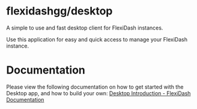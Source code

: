 # flexidashgg/desktop

A simple to use and fast desktop client for FlexiDash instances.

Use this application for easy and quick access to manage your FlexiDash instance.


# Documentation
Please view the following documentation on how to get started with the Desktop app, and how to build your own:
[Desktop Introduction - FlexiDash Documentation](http://docs.flexidash.lucat.lol/desktop/introduction)
